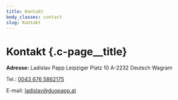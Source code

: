 ```yaml
---
title: Kontakt
body_classes: contact
slug: Kontakt
---
```


# Kontakt {.c-page__title}

**Adresse:**
Ladislav Papp
Leipziger Platz 10
A-2232 Deutsch Wagram

Tel.: <a href="tel:0043 676 5862175">0043 676 5862175</a>

E-mail: [ladislav@duopapp.at](mailto:ladislav@duopapp.at)
